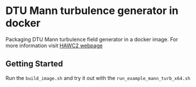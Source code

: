 # DTU Mann turbulence generator in docker

Packaging DTU Mann turbulence field generator in a docker image. For more information visit [HAWC2 webpage](http://www.hawc2.dk/)

## Getting Started

Run the `build_image.sh` and try it out with the `run_example_mann_turb_x64.sh`
